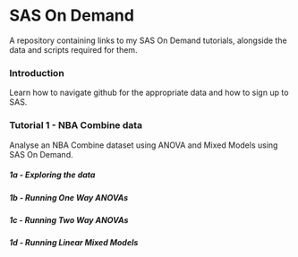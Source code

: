 # SAS On Demand
A repository containing links to my SAS On Demand tutorials, alongside the data and scripts required for them.

### Introduction
Learn how to navigate github for the appropriate data and how to sign up to SAS.

### Tutorial 1 - NBA Combine data
Analyse an NBA Combine dataset using ANOVA and Mixed Models using SAS On Demand.

##### 1a - Exploring the data

##### 1b - Running One Way ANOVAs

##### 1c - Running Two Way ANOVAs

##### 1d - Running Linear Mixed Models


